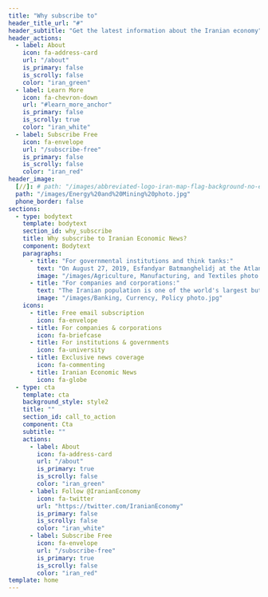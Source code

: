 ```yaml
---
title: "Why subscribe to"
header_title_url: "#"
header_subtitle: "Get the latest information about the Iranian economy"
header_actions:
  - label: About
    icon: fa-address-card
    url: "/about"
    is_primary: false
    is_scrolly: false
    color: "iran_green"
  - label: Learn More
    icon: fa-chevron-down
    url: "#learn_more_anchor"
    is_primary: false
    is_scrolly: true
    color: "iran_white"
  - label: Subscribe Free
    icon: fa-envelope
    url: "/subscribe-free"
    is_primary: false
    is_scrolly: false
    color: "iran_red"
header_image:
  [//]: # path: "/images/abbreviated-logo-iran-map-flag-background-no-emblem.png"
  path: "/images/Energy%20and%20Mining%20photo.jpg"
  phone_border: false
sections:
  - type: bodytext
    template: bodytext
    section_id: why_subscribe
    title: Why subscribe to Iranian Economic News?
    component: Bodytext
    paragraphs:
      - title: "For governmental institutions and think tanks:"
        text: "On August 27, 2019, Esfandyar Batmanghelidj at the Atlantic Council issued a [report](https://twitter.com/EconomicIranian/status/1174722414938382336) decrying the dearth of understanding of the Iranian economy among European and North American policymakers. He argued that one of the primary results of the international sanctions regime has been to show just how little we understand and are able to anticipate the way the Iranian economy impacts its governmental policies. By tracing and analyzing politico-economic developments in Iran, this newsletter offers timely insight into efforts by Iranian businesses, officials, and international partners to stabilize and expand its economic system."
        image: "/images/Agriculture, Manufacturing, and Textiles photo.jpg"
      - title: "For companies and corporations:"
        text: "The Iranian population is one of the world's largest but its economy is only moderately-developed. In addition to its established energy and agricultural sectors, as well as its budding financial and technology sectors, these circumstances offer unique and lucrative foreign investment opportunities. Although geopolitical tensions, sanctions, and Iran's own complex political and economic circumstances presently stand in the way, international business entities are eager to identify opportunities and prepare their positions to enter the Iranian market in the near term. It is for that reason that this newsletter tracks, reports, and analyses Iran's efforts to develop its market for foreign investment."
        image: "/images/Banking, Currency, Policy photo.jpg"
    icons:
      - title: Free email subscription
        icon: fa-envelope
      - title: For companies & corporations
        icon: fa-briefcase
      - title: For institutions & governments
        icon: fa-university
      - title: Exclusive news coverage
        icon: fa-commenting
      - title: Iranian Economic News
        icon: fa-globe
  - type: cta
    template: cta
    background_style: style2
    title: ""
    section_id: call_to_action
    component: Cta
    subtitle: ""
    actions:
      - label: About
        icon: fa-address-card
        url: "/about"
        is_primary: true
        is_scrolly: false
        color: "iran_green"
      - label: Follow @IranianEconomy
        icon: fa-twitter
        url: "https://twitter.com/IranianEconomy"
        is_primary: false
        is_scrolly: false
        color: "iran_white"
      - label: Subscribe Free
        icon: fa-envelope
        url: "/subscribe-free"
        is_primary: true
        is_scrolly: false
        color: "iran_red"
template: home
---
```

